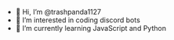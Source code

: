 - 👋 Hi, I’m @trashpanda1127
- 👀 I’m interested in coding discord bots
- 🌱 I’m currently learning JavaScript and Python


<!---
trashpanda1127/trashpanda1127 is a ✨ special ✨ repository because its `README.md` (this file) appears on your GitHub profile.
You can click the Preview link to take a look at your changes.
--->
